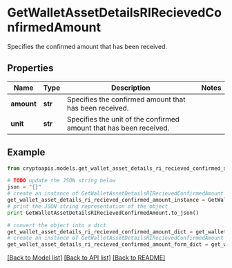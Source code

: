 # GetWalletAssetDetailsRIRecievedConfirmedAmount

Specifies the confirmed amount that has been received.

## Properties
Name | Type | Description | Notes
------------ | ------------- | ------------- | -------------
**amount** | **str** | Specifies the confirmed amount that has been received. | 
**unit** | **str** | Specifies the unit of the confirmed amount that has been received. | 

## Example

```python
from cryptoapis.models.get_wallet_asset_details_ri_recieved_confirmed_amount import GetWalletAssetDetailsRIRecievedConfirmedAmount

# TODO update the JSON string below
json = "{}"
# create an instance of GetWalletAssetDetailsRIRecievedConfirmedAmount from a JSON string
get_wallet_asset_details_ri_recieved_confirmed_amount_instance = GetWalletAssetDetailsRIRecievedConfirmedAmount.from_json(json)
# print the JSON string representation of the object
print GetWalletAssetDetailsRIRecievedConfirmedAmount.to_json()

# convert the object into a dict
get_wallet_asset_details_ri_recieved_confirmed_amount_dict = get_wallet_asset_details_ri_recieved_confirmed_amount_instance.to_dict()
# create an instance of GetWalletAssetDetailsRIRecievedConfirmedAmount from a dict
get_wallet_asset_details_ri_recieved_confirmed_amount_form_dict = get_wallet_asset_details_ri_recieved_confirmed_amount.from_dict(get_wallet_asset_details_ri_recieved_confirmed_amount_dict)
```
[[Back to Model list]](../README.md#documentation-for-models) [[Back to API list]](../README.md#documentation-for-api-endpoints) [[Back to README]](../README.md)



